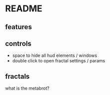 # README

## features

## controls

- space to hide all hud elements / windows
- double click to open fractal settings / params

## fractals

what is the metabrot?
